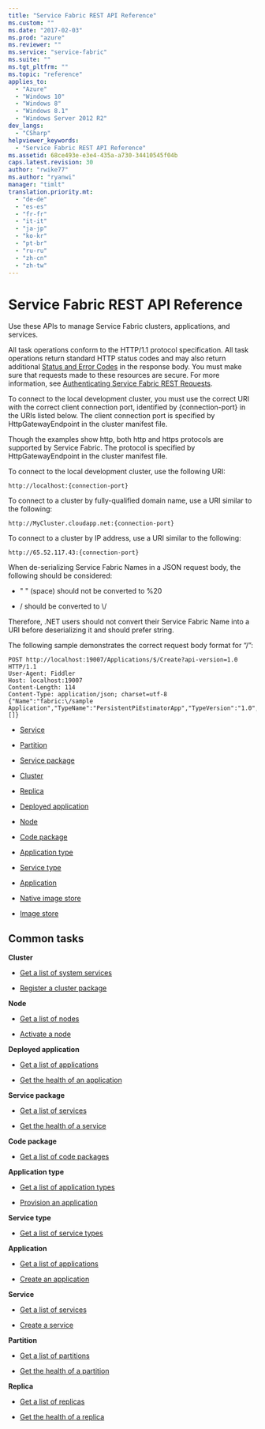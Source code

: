 ```yaml
---
title: "Service Fabric REST API Reference"
ms.custom: ""
ms.date: "2017-02-03"
ms.prod: "azure"
ms.reviewer: ""
ms.service: "service-fabric"
ms.suite: ""
ms.tgt_pltfrm: ""
ms.topic: "reference"
applies_to: 
  - "Azure"
  - "Windows 10"
  - "Windows 8"
  - "Windows 8.1"
  - "Windows Server 2012 R2"
dev_langs: 
  - "CSharp"
helpviewer_keywords: 
  - "Service Fabric REST API Reference"
ms.assetid: 68ce493e-e3e4-435a-a730-34410545f04b
caps.latest.revision: 30
author: "rwike77"
ms.author: "ryanwi"
manager: "timlt"
translation.priority.mt: 
  - "de-de"
  - "es-es"
  - "fr-fr"
  - "it-it"
  - "ja-jp"
  - "ko-kr"
  - "pt-br"
  - "ru-ru"
  - "zh-cn"
  - "zh-tw"
---
```

# Service Fabric REST API Reference
Use these APIs to manage Service Fabric clusters, applications, and services.  
  
 All task operations conform to the HTTP/1.1 protocol specification. All task operations return standard HTTP status codes and may also return additional [Status and Error Codes](status-and-error-codes1.md) in the response body. You must make sure that requests made to these resources are secure. For more information, see [Authenticating Service Fabric REST Requests](authenticating-service-fabric-rest-requests.md).  
  
 To connect to the local development cluster, you must use the correct URI with the correct client connection port, identified by {connection-port} in the URIs listed below. The client connection port is specified by HttpGatewayEndpoint in the cluster manifest file.  
  
 Though the examples show http, both http and https protocols are supported by Service Fabric. The protocol is specified by HttpGatewayEndpoint in the cluster manifest file.  
  
 To connect to the local development cluster, use the following URI:  
  
```  
http://localhost:{connection-port}  
```  
  
 To connect to a cluster by fully-qualified domain name, use a URI similar to the following:  
  
```  
http://MyCluster.cloudapp.net:{connection-port}  
```  
  
 To connect to a cluster by IP address, use a URI similar to the following:  
  
```  
http://65.52.117.43:{connection-port}  
```  
  
 When de-serializing Service Fabric Names in a JSON request body, the following should be considered:  
  
-   " " (space) should not be converted to %20  
  
-   / should be converted to \\/  
  
 Therefore, .NET users should not convert their Service Fabric Name into a URI before deserializing it and should prefer string.  
  
 The following sample demonstrates the correct request body format for “/”:  
  
```  
POST http://localhost:19007/Applications/$/Create?api-version=1.0 HTTP/1.1  
User-Agent: Fiddler  
Host: localhost:19007  
Content-Length: 114  
Content-Type: application/json; charset=utf-8  
{"Name":"fabric:\/sample Application","TypeName":"PersistentPiEstimatorApp","TypeVersion":"1.0","ParameterList":[]}  
```  
  
-   [Service](service.md)  
  
-   [Partition](partition.md)  
  
-   [Service package](service-package.md)  
  
-   [Cluster](cluster.md)  
  
-   [Replica](replica.md)  
  
-   [Deployed application](deployed-application.md)  
  
-   [Node](node.md)  
  
-   [Code package](code-package.md)  
  
-   [Application type](application-type.md)  
  
-   [Service type](service-type.md)  
  
-   [Application](application2.md)  
  
-   [Native image store](native-image-store.md)  

-   [Image store](image-store.md)
  
## Common tasks  
 **Cluster**  
  
-   [Get a list of system services ](get-a-list-of-system-services.md)  
  
-   [Register a cluster package](register-a-cluster-package.md)  
  
 **Node**  
  
-   [Get a list of nodes](get-a-list-of-nodes.md)  
  
-   [Activate a node](activate-a-node.md)  
  
 **Deployed application**  
  
-   [Get a list of applications](get-a-list-of-applications.md)  
  
-   [Get the health of an application](get-the-health-of-an-application.md)  
  
 **Service package**  
  
-   [Get a list of services](get-a-list-of-services.md)  
  
-   [Get the health of a service](get-the-health-of-a-service.md)  
  
 **Code package**  
  
-   [Get a list of code packages](get-a-list-of-code-packages.md)  
  
 **Application type**  
  
-   [Get a list of application types](get-a-list-of-application-types.md)  
  
-   [Provision an application](provision-an-application.md)  
  
 **Service type**  
  
-   [Get a list of service types](get-a-list-of-service-types.md)  
  
 **Application**  
  
-   [Get a list of applications](get-a-list-of-applications.md)  
  
-   [Create an application](create-an-application.md)  
  
 **Service**  
  
-   [Get a list of services](get-a-list-of-services.md)  
  
-   [Create a service](create-a-service.md)  
  
 **Partition**  
  
-   [Get a list of partitions](get-a-list-of-partitions.md)  
  
-   [Get the health of a partition](get-the-health-of-a-partition.md)  
  
 **Replica**  
  
-   [Get a list of replicas](get-a-list-of-replicas.md)  
  
-   [Get the health of a replica](get-the-health-of-a-replica.md)
